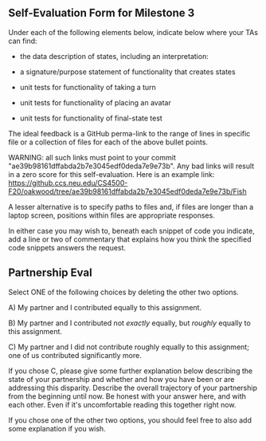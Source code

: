 ## Self-Evaluation Form for Milestone 3

Under each of the following elements below, indicate below where your
TAs can find:

- the data description of states, including an interpretation:

- a signature/purpose statement of functionality that creates states 

- unit tests for functionality of taking a turn 

- unit tests for functionality of placing an avatar 

- unit tests for functionality of final-state test

The ideal feedback is a GitHub perma-link to the range of lines in specific
file or a collection of files for each of the above bullet points.

  WARNING: all such links must point to your commit "ae39b98161dffabda2b7e3045edf0deda7e9e73b".
  Any bad links will result in a zero score for this self-evaluation.
  Here is an example link:
    <https://github.ccs.neu.edu/CS4500-F20/oakwood/tree/ae39b98161dffabda2b7e3045edf0deda7e9e73b/Fish>

A lesser alternative is to specify paths to files and, if files are
longer than a laptop screen, positions within files are appropriate
responses.

In either case you may wish to, beneath each snippet of code you
indicate, add a line or two of commentary that explains how you think
the specified code snippets answers the request.

## Partnership Eval 

Select ONE of the following choices by deleting the other two options.

A) My partner and I contributed equally to this assignment. 

B) My partner and I contributed not *exactly* equally, but *roughly*
   equally to this assignment.

C) My partner and I did not contribute roughly equally to this
   assignment; one of us contributed significantly more.

If you chose C, please give some further explanation below describing
the state of your partnership and whether and how you have been or are
addressing this disparity. Describe the overall trajectory of your
partnership from the beginning until now. Be honest with your answer
here, and with each other. Even if it's uncomfortable reading this
together right now.

If you chose one of the other two options, you should feel free to
also add some explanation if you wish. 
